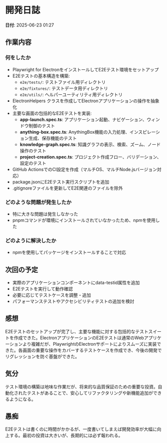 # 開発日誌

**日付**: 2025-06-23 01:27

## 作業内容

### 何をしたか
- Playwright for ElectronをインストールしてE2Eテスト環境をセットアップ
- E2Eテストの基本構造を構築:
  - `e2e/tests/`: テストファイル用ディレクトリ
  - `e2e/fixtures/`: テストデータ用ディレクトリ
  - `e2e/utils/`: ヘルパーユーティリティ用ディレクトリ
- ElectronHelpers クラスを作成してElectronアプリケーションの操作を抽象化
- 主要な画面の包括的なE2Eテストを実装:
  - **app-launch.spec.ts**: アプリケーション起動、ナビゲーション、ウィンドウ制御のテスト
  - **anything-box.spec.ts**: AnythingBox機能の入力処理、インスピレーション生成、保存機能のテスト
  - **knowledge-graph.spec.ts**: 知識グラフの表示、検索、ズーム、ノード操作のテスト
  - **project-creation.spec.ts**: プロジェクト作成フロー、バリデーション、設定のテスト
- GitHub ActionsでのCI設定を作成（マルチOS、マルチNode.jsバージョン対応）
- package.jsonにE2Eテスト実行スクリプトを追加
- .gitignoreファイルを更新してE2E関連のファイルを除外

### どのような問題が発生したか
- 特に大きな問題は発生しなかった
- pnpmコマンドが環境にインストールされていなかったため、npmを使用した

### どのように解決したか
- npmを使用してパッケージをインストールすることで対応

## 次回の予定
- 実際のアプリケーションコンポーネントにdata-testid属性を追加
- E2Eテストを実行して動作確認
- 必要に応じてテストケースを調整・追加
- パフォーマンステストやアクセシビリティテストの追加を検討

## 感想
E2Eテストのセットアップが完了し、主要な機能に対する包括的なテストスイートを作成できた。ElectronアプリケーションのE2Eテストは通常のWebアプリケーションより複雑だが、PlaywrightのElectronサポートによりスムーズに実装できた。各画面の重要な操作をカバーするテストケースを作成でき、今後の開発でリグレッションを防ぐ基盤ができた。

## 気分
テスト環境の構築は地味な作業だが、将来的な品質保証のための重要な投資。自動化されたテストがあることで、安心してリファクタリングや新機能追加ができるようになる。

## 愚痴
E2Eテストは書くのに時間がかかるが、一度書いてしまえば開発効率が大幅に向上する。最初の投資は大きいが、長期的には必ず報われる。